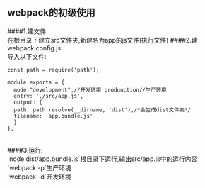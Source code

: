 webpack的初级使用
---
####1.建文件:<br>
在根目录下建立src文件夹,新建名为app的js文件(执行文件)
####2.建webpack.config.js:<br>
导入以下文件:<br>

    const path = require('path');
    
    module.exports = {
      mode:"development",//开发环境 produnction//生产环境
      entry: './src/app.js',
      output: {
      path: path.resolve(__dirname, 'dist'),/*会生成dist文件夹*/
      filename: 'app.bundle.js'
      }
    };
<br>
####3.运行:<br>
`node dist/app.bundle.js`根目录下运行,输出src/app.js中的运行内容<br>
`webpack -p`生产环境<br>
`webpack -d`开发环境<br>